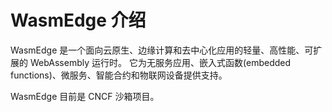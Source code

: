# WasmEdge 介绍

WasmEdge 是一个面向云原生、边缘计算和去中心化应用的轻量、高性能、可扩展的 WebAssembly 运行时。 它为无服务应用、嵌入式函数(embedded functions)、微服务、智能合约和物联网设备提供支持。

WasmEdge 目前是 CNCF 沙箱项目。

